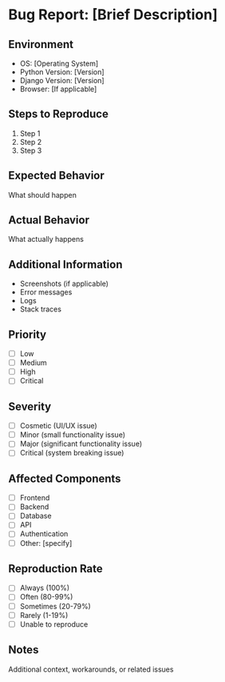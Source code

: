 # Bug Report: [Brief Description]

## Environment

- OS: [Operating System]
- Python Version: [Version]
- Django Version: [Version]
- Browser: [If applicable]

## Steps to Reproduce

1. Step 1
2. Step 2
3. Step 3

## Expected Behavior

What should happen

## Actual Behavior

What actually happens

## Additional Information

- Screenshots (if applicable)
- Error messages
- Logs
- Stack traces

## Priority

- [ ] Low
- [ ] Medium
- [ ] High
- [ ] Critical

## Severity

- [ ] Cosmetic (UI/UX issue)
- [ ] Minor (small functionality issue)
- [ ] Major (significant functionality issue)
- [ ] Critical (system breaking issue)

## Affected Components

- [ ] Frontend
- [ ] Backend
- [ ] Database
- [ ] API
- [ ] Authentication
- [ ] Other: [specify]

## Reproduction Rate

- [ ] Always (100%)
- [ ] Often (80-99%)
- [ ] Sometimes (20-79%)
- [ ] Rarely (1-19%)
- [ ] Unable to reproduce

## Notes

Additional context, workarounds, or related issues
